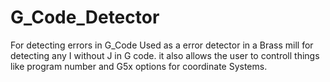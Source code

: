 # G_Code_Detector
For detecting errors in G_Code
Used as a error detector in a Brass mill for detecting any I without J in
G code. it also allows the user to controll things like program number and G5x options for coordinate
Systems.

